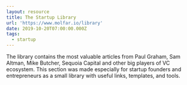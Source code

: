 ```yaml
---
layout: resource
title: The Startup Library
url: 'https://www.molfar.io/library'
date: 2019-10-20T07:00:00.000Z
tags:
  - startup
---
```

The library contains the most valuable articles from Paul Graham, Sam Altman, Mike Butcher, Sequoia Capital and other big players of VC ecosystem. This section was made especially for startup founders and entrepreneurs as a small library with useful links, templates, and tools.
